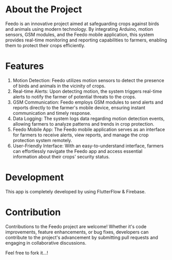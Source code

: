 # About the Project
Feedo is an innovative project aimed at safeguarding crops against birds and animals using modern technology. By integrating Arduino, motion sensors, GSM modules, and the Feedo mobile application, this system provides real-time monitoring and reporting capabilities to farmers, enabling them to protect their crops efficiently.

# Features
1. Motion Detection: Feedo utilizes motion sensors to detect the presence of birds and animals in the vicinity of crops.
2. Real-time Alerts: Upon detecting motion, the system triggers real-time alerts to notify the farmer of potential threats to the crops.
3. GSM Communication: Feedo employs GSM modules to send alerts and reports directly to the farmer's mobile device, ensuring instant communication and timely response.
4. Data Logging: The system logs data regarding motion detection events, allowing farmers to analyze patterns and trends in crop protection.
5. Feedo Mobile App: The Feedo mobile application serves as an interface for farmers to receive alerts, view reports, and manage the crop protection system remotely.
6. User-Friendly Interface: With an easy-to-understand interface, farmers can effortlessly navigate the Feedo app and access essential information about their crops' security status.

# Development
This app is completely developed by using FlutterFlow & Firebase.

# Contribution
Contributions to the Feedo project are welcome! Whether it's code improvements, feature enhancements, or bug fixes, developers can contribute to the project's advancement by submitting pull requests and engaging in collaborative discussions.

Feel free to fork it...!
